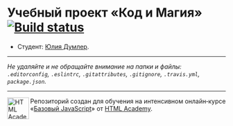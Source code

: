 # Учебный проект «Код и Магия» [![Build status][travis-image]][travis-url]

* Студент: [Юлия Думлер](https://up.htmlacademy.ru/javascript/11/user/17626).

---

_Не удаляйте и не обращайте внимание на папки и файлы:_<br>
_`.editorconfig`, `.eslintrc`, `.gitattributes`, `.gitignore`, `.travis.yml`, `package.json`._

---

<a href="https://htmlacademy.ru/intensive/javascript"><img align="left" width="50" height="50" title="HTML Academy" src="https://up.htmlacademy.ru/static/img/intensive/javascript/logo-for-github.svg"></a>

Репозиторий создан для обучения на интенсивном онлайн‑курсе «[Базовый JavaScript](https://htmlacademy.ru/intensive/javascript)» от [HTML Academy](https://htmlacademy.ru).

[travis-image]: https://travis-ci.org/htmlacademy-javascript/17626-code-and-magick.svg?branch=master
[travis-url]: https://travis-ci.org/htmlacademy-javascript/17626-code-and-magick
